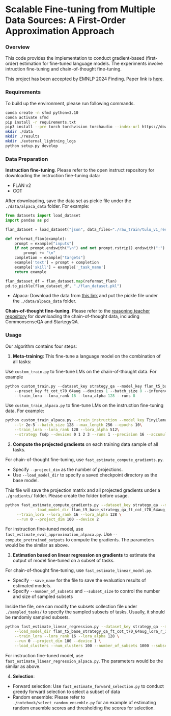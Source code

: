 # Scalable Fine-tuning from Multiple Data Sources: A First-Order Approximation Approach
### Overview

This code provides the implementation to conduct gradient-based (first-order) estimation for fine-tuned language models. The experiments involve intruction fine-tuning and chain-of-thought fine-tuning. 

This project has been accepted by EMNLP 2024 Finding. Paper link is [here]().

### Requirements

To build up the environment, please run following commands.

```bash
conda create -n sfmd python=3.10
conda activate sfmd
pip install -r requirements.txt 
pip3 install --pre torch torchvision torchaudio --index-url https://download.pytorch.org/whl/nightly/cu124  # check the correct version for pytorch nightly about CUDA
mkdir ./data
mkdir ./results
mkdir ./external_lightning_logs
python setup.py develop
```

### Data Preparation

**Instruction fine-tuning**. Please refer to the open instruct repository for downloading the instruction fine-tuning data:

- FLAN v2
- COT

After downloading, save the data set as pickle file under the `./data/alpaca_data` folder.  For example: 

```python
from datasets import load_dataset
import pandas as pd

flan_dataset = load_dataset("json", data_files="./raw_train/tulu_v1_resampled_flan_100k.jsonl")["train"]

def reformat_flan(example):
    prompt = example["inputs"]
    if not prompt.endswith("\n") and not prompt.rstrip().endswith(":"):
        prompt += "\n"
    completion = example["targets"]
    example['text'] = prompt + completion
    example['skill'] = example['_task_name']
    return example

flan_dataset_df = flan_dataset.map(reformat_flan)
pd.to_pickle(flan_dataset_df, "./flan_dataset.pkl")
```

- Alpaca: Download the data from [this link](https://github.com/HazyResearch/skill-it/blob/main/aux_data/alpaca_final.pkl) and put the pickle file under the `./data/alpaca_data` folder.  

**Chain-of-thought fine-tuning.** Please refer to the [reasoning teacher repository](https://github.com/itsnamgyu/reasoning-teacher) for downloading the chain-of-thought data, including CommonsenseQA and StartegyQA. 

### Usage

Our algorithm contains four steps:

1. **Meta-training**: This fine-tune a language model on the combination of all tasks:

Use `custom_train.py` to fine-tune LMs on the chain-of-thought data. For example

```python
python custom_train.py --dataset_key strategy_qa --model_key flan_t5_base --train_key ft_cot \
    --preset_key ft_cot_t70_64aug --devices 1 --batch_size 8 --inference_batch_size 32 \
    --train_lora --lora_rank 16 --lora_alpha 128 --runs 8
```


Use `custom_train_alpaca.py` to fine-tune LMs on the instruction fine-tuning data. For example:

```bash
python custom_train_alpaca.py --train_instruction --model_key TinyLlama/TinyLlama-1.1B-intermediate-step-1431k-3T\
    --lr 2e-5 --batch_size 128 --max_length 256 --epochs 10\
    --train_lora --lora_rank 128 --lora_alpha 512\
    --strategy fsdp --devices 0 1 2 3 --runs 1 --precision 16 --accumulate 1
```

2. **Compute the projected gradients** on each training data sample of all tasks. 

For chain-of-thought fine-tuning, use `fast_estimate_compute_gradients.py`. 

- Specify `--project_dim` as the number of projections. 
- Use `--load_model_dir` to specify a saved checkpoint directory as the base model. 

This file will save the projection matrix and all projected gradients under a `./gradients/` folder. Please create the folder before usage. 

```bash
python fast_estimate_compute_gradients.py --dataset_key strategy_qa --model_key flan_t5_base --preset_key ft_cot_t70_64aug\
			--load_model_dir flan_t5_base_strategy_qa_ft_cot_t70_64aug_lora_r_16_new_run_0/epoch_epoch=17\
     --train_lora --lora_rank 16 --lora_alpha 128 \
     --run 0 --project_dim 100 --device 2 
```

For instruction fine-tuned model, use `fast_estimate_eval_approximation_alpaca.py`. Use `--compute_pretrained_outputs` to compute the gradients. The parameters would be the similar as above. 

3. **Estimation based on linear regression on gradients** to estimate the output of model fine-tuned on a subset of tasks. 

For chain-of-thought fine-tuning, use `fast_estimate_linear_model.py`. 

- Specify `--save_name` for the file to save the evaluation results of estimated models. 
- Specify `--number_of_subsets` and `--subset_size` to control the number and size of sampled subsets

Inside the file, one can modify the subsets collection file under `./sampled_tasks/` to specify the sampled subsets of tasks. Usually, it should be randomly sampled subsets. 

```bash
python fast_estimate_linear_regression.py --dataset_key strategy_qa --model_key flan_t5_base --preset_key ft_cot_t70_64aug\
    --load_model_dir flan_t5_base_strategy_qa_ft_cot_t70_64aug_lora_r_16_new_run_0/epoch_epoch=17\
    --train_lora --lora_rank 16 --lora_alpha 128 \
    --run 0 --project_dim 100 --device 1 \
    --load_clusters --num_clusters 100 --number_of_subsets 1000 --subset_size 0.5 --scale 0.4
```

For instruction fine-tuned model, use `fast_estimate_linear_regression_alpaca.py`.  The parameters would be the similar as above. 

4. **Selection**: 

- Forward selection: Use `fast_estimate_forward_selection.py` to conduct greedy forward selection to select a subset of data
- Random ensemble: Please refer to `./notebook/select_random_ensemble.py` for an example of estimating random ensemble scores and thresholding the scores for selection. 

